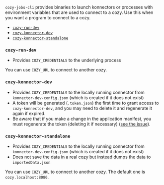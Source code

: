 `cozy-jobs-cli` provides binaries to launch konnectors or processes with
environment variables that are used to connect to a cozy. Use this when
you want a program to connect to a cozy.

<!-- MarkdownTOC autolink=true -->

- [`cozy-run-dev`](#cozy-run-dev)
- [`cozy-konnector-dev`](#cozy-konnector-dev)
- [`cozy-konnector-standalone`](#cozy-konnector-standalone)

<!-- /MarkdownTOC -->

### `cozy-run-dev`

- Provides `COZY_CREDENTIALS` to the underlying process

You can use `COZY_URL` to connect to another cozy.

### `cozy-konnector-dev`

- Provides `COZY_CREDENTIALS` to the locally running connector from `konnector-dev-config.json` (which is created if it does not exist)
- A token will be generated (`.token.json`) the first time to grant access to `cozy-konnector-dev`, and you may need to delete it and regenerate it again if expired.
- Be aware that if you make a change in the application manifest, you must regenerate the token (deleting it if necessary) ([see the issue](https://github.com/konnectors/libs/issues/701)).

### `cozy-konnector-standalone`

- Provides `COZY_CREDENTIALS` to the locally running connector from `konnector-dev-config.json` (which is created if it does not exist)
- Does not save the data in a real cozy but instead dumps the data to `importedData.json`

You can use `COZY_URL` to connect to another cozy. The default one is `cozy.localhost:8080`.
